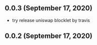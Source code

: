 ## 0.0.3 (September 17, 2020)

- try release uniswap blocklet by travis

## 0.0.2 (September 17, 2020)


